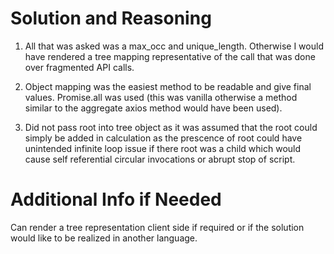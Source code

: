 # Solution and Reasoning
 1. All that was asked was a max_occ and unique_length. Otherwise I would have rendered a tree mapping representative of the call that was done over fragmented API calls.

 2. Object mapping was the easiest method to be readable and give final values. Promise.all was used (this was vanilla otherwise a method similar to the aggregate axios method would have been used).

 3. Did not pass root into tree object as it was assumed that the root could simply be added in calculation as the prescence of root could have unintended infinite loop issue if there root was a child which would cause self referential circular invocations or abrupt stop of script.

# Additional Info if Needed
Can render a tree representation client side if required or if the solution would like to be realized in another language.